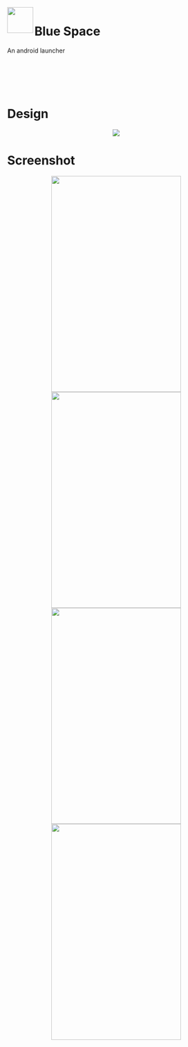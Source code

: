 <img align="left" width="60" height="60" src="https://github.com/kumar-kunal/BlueSpace/blob/master/app%20design/app_icon.png">


# Blue Space
An android launcher

<br><br><br><br>
# Design

<p align="center">
    <img src="https://github.com/kumar-kunal/BlueSpace/blob/master/app%20design/home_screen.png">

</p>

# Screenshot

<p align="center">
  <img width="300" height="500" src="https://github.com/kumar-kunal/BlueSpace/blob/master/screenshot/Screenshot_2018-08-28-13-12-51-899_com.space.blue.bluespace.png">
    <img width="300" height="500" src="https://github.com/kumar-kunal/BlueSpace/blob/master/screenshot/app_list.png">
  <img width="300" height="500" src="https://github.com/kumar-kunal/BlueSpace/blob/master/screenshot/gesture_option.png">
  <img width="300" height="500" src="https://github.com/kumar-kunal/BlueSpace/blob/master/screenshot/search_panel.png">

</p>
